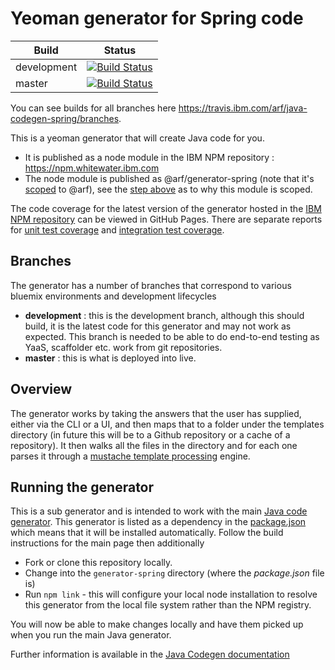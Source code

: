# Yeoman generator for Spring code
| Build | Status |
| ------ | ---- |
| development | [![Build Status](https://travis.ibm.com/arf/java-codegen-spring.svg?token=D9H1S9JmREZirtqjnxut&branch=development)](https://travis.ibm.com/arf/java-codegen-spring) |
| master | [![Build Status](https://travis.ibm.com/arf/java-codegen-spring.svg?token=D9H1S9JmREZirtqjnxut&branch=master)](https://travis.ibm.com/arf/java-codegen-spring) |

You can see builds for all branches here https://travis.ibm.com/arf/java-codegen-spring/branches.

This is a yeoman generator that will create Java code for you.

* It is published as a node module in the IBM NPM repository : https://npm.whitewater.ibm.com
* The node module is published as @arf/generator-spring (note that it's [scoped](https://docs.npmjs.com/misc/scope#installing-scoped-packages) to @arf), see the [step above](https://github.ibm.com/Whitewater/npm) as to
why this module is scoped.

The code coverage for the latest version of the generator hosted in the [IBM NPM repository](https://npm.whitewater.ibm.com/package/@arf/generator-spring) can be viewed in GitHub Pages. There are separate reports for [unit test coverage](https://pages.github.ibm.com/arf/java-codegen-spring/cc/unit/lcov-report/index.html) and [integration test coverage](https://pages.github.ibm.com/arf/java-codegen-spring/cc/int/lcov-report/index.html).

## Branches
The generator has a number of branches that correspond to various bluemix environments and development lifecycles

* **development** : this is the development branch, although this should build, it is the latest code for this generator and may not work as expected. This branch is needed to be able to do end-to-end testing as YaaS, scaffolder etc. work from git repositories.
* **master** : this is what is deployed into live.

## Overview
The generator works by taking the answers that the user has supplied, either via the CLI or a UI, and then maps that
to a folder under the templates directory (in future this will be to a Github repository or a cache of a repository).
It then walks all the files in the directory and for each one parses it through a [mustache template processing](https://mustache.github.io/mustache.5.html) engine.

## Running the generator

This is a sub generator and is intended to work with the main [Java code generator](https://github.ibm.com/arf/java-codegen-yeoman). This generator is listed as a dependency in the [package.json](https://github.ibm.com/arf/java-codegen-yeoman/blob/development/generator-java/package.json) which means that it will be installed automatically. Follow the build instructions for the main page then additionally

* Fork or clone this repository locally.
* Change into the `generator-spring` directory (where the *package.json* file is)
* Run `npm link` - this will configure your local node installation to resolve this generator from the local file system rather than the NPM registry.

You will now be able to make changes locally and have them picked up when you run the main Java generator.

Further information is available in the [Java Codegen documentation](https://pages.github.ibm.com/arf/java-codegen-devguide/spring/overview/)
